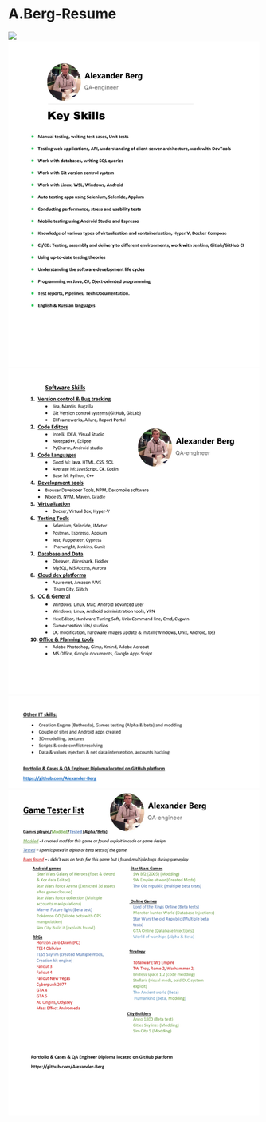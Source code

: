 # A.Berg-Resume
![](https://github.com/Alexander-Berg/A.Berg-Resume/blob/66212f2258064f7677136044016f5dc63eae877f/Png%20Files/Resume%20English%20Final.png)
![](https://github.com/Alexander-Berg/A.Berg-Resume/blob/43fdff08b31006ff9b6ebc450385299e667c8aa7/Png%20Files/My%20QA%20skills.jpg)
![](https://github.com/Alexander-Berg/A.Berg-Resume/blob/43fdff08b31006ff9b6ebc450385299e667c8aa7/Png%20Files/Soft%20Skiils_Page_1.jpg)
![](https://github.com/Alexander-Berg/A.Berg-Resume/blob/43fdff08b31006ff9b6ebc450385299e667c8aa7/Png%20Files/Soft%20skills%20page%202.png)
![](https://github.com/Alexander-Berg/A.Berg-Resume/blob/6720b3089004b2ce198f9554b266f411a75c5ee3/Png%20Files/Game%20Tester%20Portfolio%20New.jpg)

